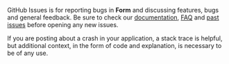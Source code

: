 GitHub Issues is for reporting bugs in **Form** and discussing features, bugs and general feedback. Be sure to check our [documentation](http://cocoadocs.org/docsets/Form), [FAQ](https://github.com/hyperoslo/Form/wiki/FAQ) and [past issues](https://github.com/hyperoslo/Form/issues?state=closed) before opening any new issues.

If you are posting about a crash in your application, a stack trace is helpful, but additional context, in the form of code and explanation, is necessary to be of any use.
